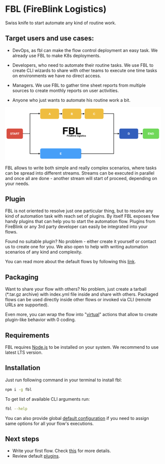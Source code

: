 # FBL \(FireBlink Logistics\)

Swiss knife to start automate any kind of routine work.

## Target users and use cases:

- DevOps, as fbl can make the flow control deployment an easy task. 
We already use FBL to make K8s deployments.

- Developers, who need to automate their routine tasks. 
We use FBL to create CLI wizards to share with other teams to execute one time tasks on environments we have no direct access.  

- Managers. We use FBL to gather time sheet reports from multiple sources to create monthly reports on user activities.

- Anyone who just wants to automate his routine work a bit.

![Sample Flow](assets/sample_flow.png)

FBL allows to write both simple and really complex scenarios, where tasks can be spread into different streams.
Streams can be executed in parallel and once all are done - another stream will start of proceed, depending on your needs. 

## Plugin

FBL is not oriented to resolve just one particular thing, but to resolve any kind of automation task with reach set of plugins.
By itself FBL exposes few handy plugins that can help you to start the automation flow. Plugins from FireBlink or any 3rd party
developer can easily be integrated into your flows.    

Found no suitable plugin? No problem - either create it yourself or contact us to create one for you. 
We also open to help with writing automation scenarios of any kind and complexity.

You can read more about the default flows by following this [link](plugins/README.md).

## Packaging

Want to share your flow with others? No problem, just create a tarball (*.tar.gz archive) with index.yml file inside and share with others.
Packaged flows can be used directly inside other flows or invoked via CLI (remote URLs are supported).

Even more, you can wrap the flow into "[virtual](plugins/flow.md#action-handler-virtual)" actions that allow to create plugin-like behavior with 0 coding.

## Requirements

FBL requires [Node.js](https://nodejs.org) to be installed on your system. We recommend to use latest LTS version.

## Installation

Just run following command in your terminal to install fbl:

```bash
npm i -g fbl
```

To get list of available CLI arguments run:

```bash
fbl --help
```

You can also provide global [default configuration](global-config.md) if you need to assign same options for all your flow's executions.

## Next steps

- Write your first flow. Check [this](flows/hello-world.md) for more details.
- Review default [plugins](plugins/README.md).

 